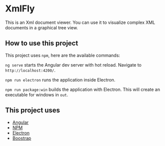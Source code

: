 # XmlFly

This is an Xml document viewer.
You can use it to visualize complex XML documents in a graphical tree view.

## How to use this project

This project uses `npm`, here are the available commands:

`ng serve` starts the Angular dev server with hot reload.
Navigate to `http://localhost:4200/`.

`npm run electron` runs the application inside Electron.

`npm run package:win` builds the application with Electron.
This will create an executable for windows in `out`.

## This project uses

* [Angular](https://angular.io/)
* [NPM](https://www.npmjs.com/)
* [Electron](https://electronjs.org/)
* [Boostrap](https://getbootstrap.com/)
